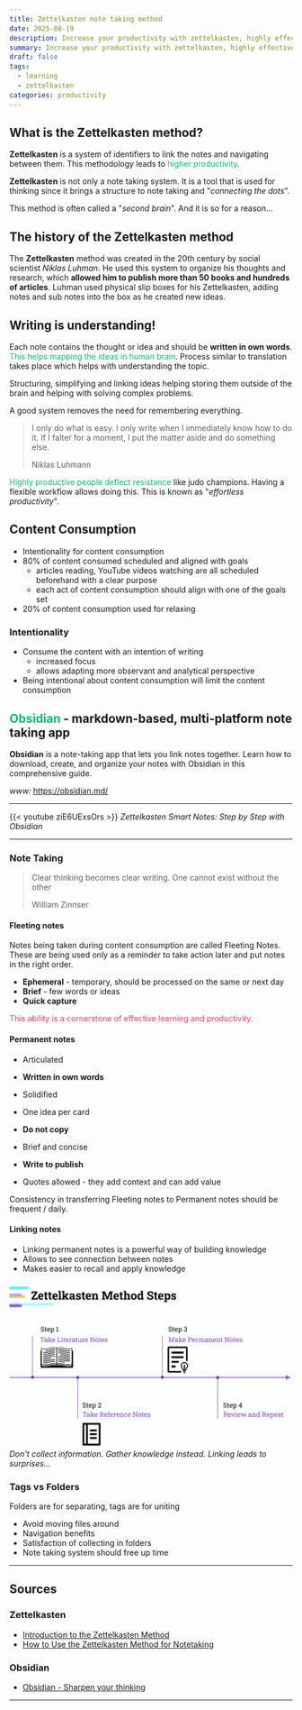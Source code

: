 ```yaml
---
title: Zettelkasten note taking method
date: 2025-08-19
description: Increase your productivity with zettelkasten, highly effective note taking method...
summary: Increase your productivity with zettelkasten, highly effective note taking method...
draft: false
tags:
  - learning
  - zettelkasten
categories: productivity
---
```

## What is the Zettelkasten method?

**Zettelkasten** is a system of identifiers to link the notes and navigating between them. This methodology leads to <font color=#10b981>higher productivity</font>.

**Zettelkasten** is not only a note taking system. It is a tool that is used for thinking since it brings a structure to note taking and "_connecting the dots_".

This method is often called a "_second brain_". And it is so for a reason...
## The history of the Zettelkasten method

The **Zettelkasten** method was created in the 20th century by social scientist _Niklas Luhman_. He used this system to organize his thoughts and research, which **allowed him to publish more than 50 books and hundreds of articles**. Luhman used physical slip boxes for his Zettelkasten, adding notes and sub notes into the box as he created new ideas.
## Writing is understanding!

Each note contains the thought or idea and should be **written in own words**. <font color=#10b981>This helps mapping the ideas in human brain</font>. Process similar to translation takes place which helps with understanding the topic.

Structuring, simplifying and linking ideas helping storing them outside of the brain and helping with solving complex problems.

A good system removes the need for remembering everything. 

> I only do what is easy. I only write when I immediately know how to do it. If I falter for a moment, I put the matter aside and do something else.
> 
> Niklas Luhmann

<font color=#10b981>Highly productive people deflect resistance</font> like judo champions. Having a flexible workflow allows doing this. This is known as "_effortless productivity_".
## Content Consumption

- Intentionality for content consumption
- 80% of content consumed scheduled and aligned with goals
	- articles reading, YouTube videos watching are all scheduled beforehand with a clear purpose
	- each act of content consumption should align with one of the goals set
- 20% of content consumption used for relaxing
### Intentionality

- Consume the content with an intention of writing
	- increased focus
	- allows adapting more observant and analytical perspective
- Being intentional about content consumption will limit the content consumption
## <font color=#10b981>Obsidian</font> - markdown-based, multi-platform note taking app

**Obsidian** is a note-taking app that lets you link notes together. Learn how to download, create, and organize your notes with Obsidian in this comprehensive guide.

_www:_ https://obsidian.md/

---

{{< youtube ziE6UExsOrs >}}
_Zettelkasten Smart Notes: Step by Step with Obsidian_

---
### Note Taking

> Clear thinking becomes clear writing. One cannot exist without the other
> 
> William Zinnser
#### Fleeting notes

Notes being taken during content consumption are called Fleeting Notes. These are being used only as a reminder to take action later and put notes in the right order.

- **Ephemeral** - temporary, should be processed on the same or next day
- **Brief** - few words or ideas
- **Quick capture**

<font color=#f43f5e>This ability is a cornerstone of effective learning and productivity.</font>
#### Permanent notes

- Articulated
- **Written in own words**
- Solidified

- One idea per card
- **Do not copy**
- Brief and concise
- **Write to publish**
- Quotes allowed - they add context and can add value

Consistency in transferring Fleeting notes to Permanent notes should be frequent / daily. 
#### Linking notes

- Linking permanent notes is a powerful way of building knowledge
- Allows to see connection between notes
- Makes easier to recall and apply knowledge

![](assets/png_zettelkasten_steps.png)
_Don't collect information. Gather knowledge instead. Linking leads to surprises..._
### Tags vs Folders

Folders are for separating, tags are for uniting

- Avoid moving files around
- Navigation benefits
- Satisfaction of collecting in folders
- Note taking system should free up time

---
## Sources

### Zettelkasten

- [Introduction to the Zettelkasten Method](https://zettelkasten.de/introduction/)
- [How to Use the Zettelkasten Method for Notetaking](https://www.microsoft.com/en-us/microsoft-365-life-hacks/organization/how-to-use-the-zettelkasten-method)
### Obsidian

- [Obsidian - Sharpen your thinking](https://obsidian.md/)

---